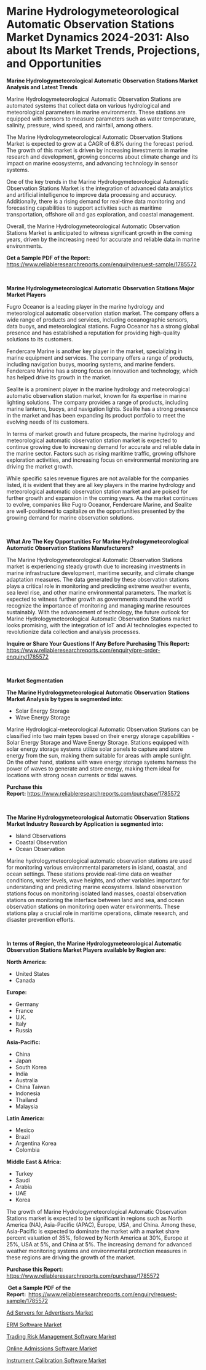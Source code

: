 <p><h1>Marine Hydrologymeteorological Automatic Observation Stations Market Dynamics 2024-2031: Also about Its Market Trends, Projections, and Opportunities</h1></p><p><strong>Marine Hydrologymeteorological Automatic Observation Stations Market Analysis and Latest Trends</strong></p>
<p><p>Marine Hydrologymeteorological Automatic Observation Stations are automated systems that collect data on various hydrological and meteorological parameters in marine environments. These stations are equipped with sensors to measure parameters such as water temperature, salinity, pressure, wind speed, and rainfall, among others.</p><p>The Marine Hydrologymeteorological Automatic Observation Stations Market is expected to grow at a CAGR of 6.8% during the forecast period. The growth of this market is driven by increasing investments in marine research and development, growing concerns about climate change and its impact on marine ecosystems, and advancing technology in sensor systems.</p><p>One of the key trends in the Marine Hydrologymeteorological Automatic Observation Stations Market is the integration of advanced data analytics and artificial intelligence to improve data processing and accuracy. Additionally, there is a rising demand for real-time data monitoring and forecasting capabilities to support activities such as maritime transportation, offshore oil and gas exploration, and coastal management.</p><p>Overall, the Marine Hydrologymeteorological Automatic Observation Stations Market is anticipated to witness significant growth in the coming years, driven by the increasing need for accurate and reliable data in marine environments.</p></p>
<p><strong>Get a Sample PDF of the Report:&nbsp;</strong> <a href="https://www.reliableresearchreports.com/enquiry/request-sample/1785572">https://www.reliableresearchreports.com/enquiry/request-sample/1785572</a></p>
<p>&nbsp;</p>
<p><strong>Marine Hydrologymeteorological Automatic Observation Stations Major Market Players</strong></p>
<p><p>Fugro Oceanor is a leading player in the marine hydrology and meteorological automatic observation station market. The company offers a wide range of products and services, including oceanographic sensors, data buoys, and meteorological stations. Fugro Oceanor has a strong global presence and has established a reputation for providing high-quality solutions to its customers.</p><p>Fendercare Marine is another key player in the market, specializing in marine equipment and services. The company offers a range of products, including navigation buoys, mooring systems, and marine fenders. Fendercare Marine has a strong focus on innovation and technology, which has helped drive its growth in the market.</p><p>Sealite is a prominent player in the marine hydrology and meteorological automatic observation station market, known for its expertise in marine lighting solutions. The company provides a range of products, including marine lanterns, buoys, and navigation lights. Sealite has a strong presence in the market and has been expanding its product portfolio to meet the evolving needs of its customers.</p><p>In terms of market growth and future prospects, the marine hydrology and meteorological automatic observation station market is expected to continue growing due to increasing demand for accurate and reliable data in the marine sector. Factors such as rising maritime traffic, growing offshore exploration activities, and increasing focus on environmental monitoring are driving the market growth.</p><p>While specific sales revenue figures are not available for the companies listed, it is evident that they are all key players in the marine hydrology and meteorological automatic observation station market and are poised for further growth and expansion in the coming years. As the market continues to evolve, companies like Fugro Oceanor, Fendercare Marine, and Sealite are well-positioned to capitalize on the opportunities presented by the growing demand for marine observation solutions.</p></p>
<p>&nbsp;</p>
<p><strong>What Are The Key Opportunities For Marine Hydrologymeteorological Automatic Observation Stations Manufacturers?</strong></p>
<p><p>The Marine Hydrologymeteorological Automatic Observation Stations market is experiencing steady growth due to increasing investments in marine infrastructure development, maritime security, and climate change adaptation measures. The data generated by these observation stations plays a critical role in monitoring and predicting extreme weather events, sea level rise, and other marine environmental parameters. The market is expected to witness further growth as governments around the world recognize the importance of monitoring and managing marine resources sustainably. With the advancement of technology, the future outlook for Marine Hydrologymeteorological Automatic Observation Stations market looks promising, with the integration of IoT and AI technologies expected to revolutionize data collection and analysis processes.</p></p>
<p><strong>Inquire or Share Your Questions If Any Before Purchasing This Report:</strong> <a href="https://www.reliableresearchreports.com/enquiry/pre-order-enquiry/1785572">https://www.reliableresearchreports.com/enquiry/pre-order-enquiry/1785572</a></p>
<p>&nbsp;</p>
<p><strong>Market Segmentation</strong></p>
<p><strong>The Marine Hydrologymeteorological Automatic Observation Stations Market Analysis by types is segmented into:</strong></p>
<p><ul><li>Solar Energy Storage</li><li>Wave Energy Storage</li></ul></p>
<p><p>Marine Hydrological-meteorological Automatic Observation Stations can be classified into two main types based on their energy storage capabilities - Solar Energy Storage and Wave Energy Storage. Stations equipped with solar energy storage systems utilize solar panels to capture and store energy from the sun, making them suitable for areas with ample sunlight. On the other hand, stations with wave energy storage systems harness the power of waves to generate and store energy, making them ideal for locations with strong ocean currents or tidal waves.</p></p>
<p><strong>Purchase this Report:&nbsp;</strong><a href="https://www.reliableresearchreports.com/purchase/1785572">https://www.reliableresearchreports.com/purchase/1785572</a></p>
<p>&nbsp;</p>
<p><strong>The Marine Hydrologymeteorological Automatic Observation Stations Market Industry Research by Application is segmented into:</strong></p>
<p><ul><li>Island Observations</li><li>Coastal Observation</li><li>Ocean Observation</li></ul></p>
<p><p>Marine hydrologymeteorological automatic observation stations are used for monitoring various environmental parameters in island, coastal, and ocean settings. These stations provide real-time data on weather conditions, water levels, wave heights, and other variables important for understanding and predicting marine ecosystems. Island observation stations focus on monitoring isolated land masses, coastal observation stations on monitoring the interface between land and sea, and ocean observation stations on monitoring open water environments. These stations play a crucial role in maritime operations, climate research, and disaster prevention efforts.</p></p>
<p>&nbsp;</p>
<p><strong>In terms of Region, the Marine Hydrologymeteorological Automatic Observation Stations Market Players available by Region are:</strong></p>
<p>
    <p> <strong> North America: </strong>
        <ul>
            <li>United States</li>
            <li>Canada</li>
        </ul>
        </p> 
    <p> <strong> Europe: </strong>
        <ul>
            <li>Germany</li>
            <li>France</li>
            <li>U.K.</li>
            <li>Italy</li>
            <li>Russia</li>
        </ul>
        </p> 
    <p> <strong> Asia-Pacific: </strong>
        <ul>
            <li>China</li>
            <li>Japan</li>
            <li>South Korea</li>
            <li>India</li>
            <li>Australia</li>
            <li>China Taiwan</li>
            <li>Indonesia</li>
            <li>Thailand</li>
            <li>Malaysia</li>
        </ul>
        </p> 
    <p> <strong> Latin America: </strong>
        <ul>
            <li>Mexico</li>
            <li>Brazil</li>
            <li>Argentina Korea</li>
            <li>Colombia</li>
        </ul>
        </p> 
    <p> <strong> Middle East & Africa: </strong>
        <ul>
            <li>Turkey</li>
            <li>Saudi</li>
            <li>Arabia</li>
            <li>UAE</li>
            <li>Korea</li>
        </ul>
    </p>
    </p>
<p><p>The growth of Marine Hydrologymeteorological Automatic Observation Stations market is expected to be significant in regions such as North America (NA), Asia-Pacific (APAC), Europe, USA, and China. Among these, Asia-Pacific is expected to dominate the market with a market share percent valuation of 35%, followed by North America at 30%, Europe at 25%, USA at 5%, and China at 5%. The increasing demand for advanced weather monitoring systems and environmental protection measures in these regions are driving the growth of the market.</p></p>
<p><strong>Purchase this Report: </strong><a href="https://www.reliableresearchreports.com/purchase/1785572">https://www.reliableresearchreports.com/purchase/1785572</a></p>
<p>&nbsp;<strong>Get a Sample PDF of the Report:&nbsp;&nbsp;</strong><a href="https://www.reliableresearchreports.com/enquiry/request-sample/1785572">https://www.reliableresearchreports.com/enquiry/request-sample/1785572</a></p>
<p><strong></strong></p>
<p><p><a href="https://medium.com/@edenkrajcik/ad-servers-for-advertisers-market-outlook-industry-overview-and-forecast-2024-to-2031-038f0ecb3ea0">Ad Servers for Advertisers Market</a></p><p><a href="https://medium.com/@edenkrajcik/erm-software-market-size-and-market-trends-complete-industry-overview-2024-to-2031-9d355d78f4ef">ERM Software Market</a></p><p><a href="https://medium.com/@toneygrimes2023/trading-risk-management-software-market-insights-into-market-cagr-market-trends-and-growth-3d5aac17cd10">Trading Risk Management Software Market</a></p><p><a href="https://medium.com/@edenkrajcik/online-admissions-software-market-share-evolution-and-market-growth-trends-2024-2031-6c6bdaa98d88">Online Admissions Software Market</a></p><p><a href="https://medium.com/@edenkrajcik/instrument-calibration-software-market-report-reveals-the-latest-trends-and-growth-opportunities-of-216036ffe880">Instrument Calibration Software Market</a></p></p>
